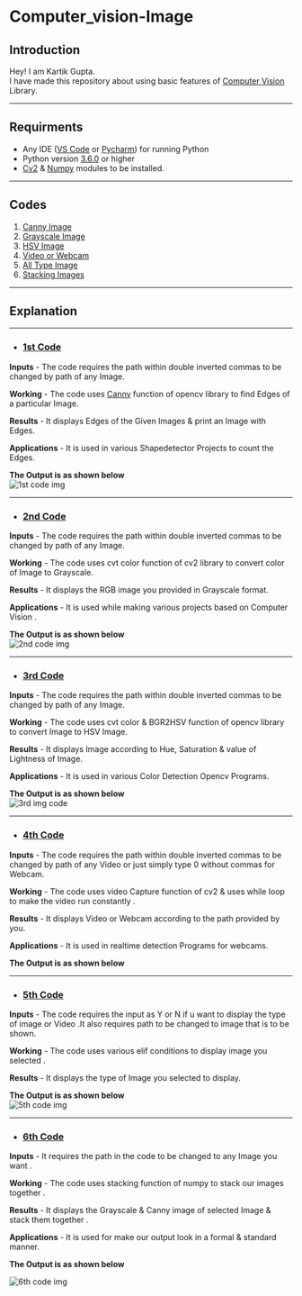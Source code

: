 # Computer_vision-Image

## Introduction
Hey! I am Kartik Gupta.<br />
I have made this repository about using basic features of [Computer Vision](https://en.wikipedia.org/wiki/Computer_vision) Library.

***

## Requirments
* Any IDE ([VS Code](https://code.visualstudio.com/download) or [Pycharm](https://www.jetbrains.com/pycharm/download)) for running Python
* Python version [3.6.0](https://www.python.org/downloads/) or higher
* [Cv2](https://pypi.org/project/opencv-python/) & [Numpy](https://numpy.org/install/) modules to be installed.

***

## **Codes**
1. [Canny Image](https://github.com/guptakartik0235/Computer_vision-Image/blob/main/README.md#1st-code)
2. [Grayscale Image](https://github.com/guptakartik0235/Computer_vision-Image/blob/main/README.md#2nd-code)
3. [HSV Image](https://github.com/guptakartik0235/Computer_vision-Image/blob/main/README.md#3rd-code)
4. [Video or Webcam](https://github.com/guptakartik0235/Computer_vision-Image/blob/main/README.md#4th-code)
5. [All Type Image](https://github.com/guptakartik0235/Computer_vision-Image/blob/main/README.md#5th-code)
6. [Stacking Images](https://github.com/guptakartik0235/Computer_vision-Image/blob/main/README.md#6th-code)

***

## **Explanation**
***
* ### __[1st Code](1.py)__ ###

**Inputs** - The code requires the path within double inverted commas to be changed by path of any Image.

**Working** - The code uses [Canny](https://docs.opencv.org/master/da/d22/tutorial_py_canny.html) function of opencv library to find Edges of a particular Image.

**Results** - It displays Edges of the Given Images & print an Image with Edges.

**Applications** - It is used in various Shapedetector Projects to count the Edges.

**The Output is as shown below** <br />
![1st code img](https://user-images.githubusercontent.com/81790487/115868157-a3146700-a459-11eb-9e4f-dc1ee64f28d2.PNG)

***
* ### __[2nd Code](2.py)__ ###

**Inputs** - The code requires the path within double inverted commas to be changed by path of any Image.

**Working** - The code uses cvt color function of cv2 library to convert color of Image to Grayscale.

**Results** - It displays the RGB image you provided in Grayscale format.

**Applications** - It is used while making various projects based on Computer Vision .

**The Output is as shown below** <br />
![2nd code img](https://user-images.githubusercontent.com/81790487/115870522-fb993380-a45c-11eb-905c-fc853d5643da.PNG)


***

* ### __[3rd Code](3.py)__ ###
**Inputs** - The code requires the path within double inverted commas to be changed by path of any Image.

**Working** - The code uses cvt color & BGR2HSV function of opencv library to convert Image to HSV Image.

**Results** - It displays Image according to Hue, Saturation & value of Lightness of Image.

**Applications** - It is used in various Color Detection Opencv Programs.

**The Output is as shown below** <br />
![3rd img code](https://user-images.githubusercontent.com/81790487/115872143-15d41100-a45f-11eb-8cfb-818c0d4c57d8.PNG)

***

* ### __[4th Code](4.py)__ ###

**Inputs** - The code requires the path within double inverted commas to be changed by path of any Video or just simply type 0 without commas for Webcam.

**Working** - The code uses video Capture function of cv2 & uses while loop to make the video run constantly .

**Results** - It displays Video or Webcam according to the path provided by you.

**Applications** - It is used in realtime detection Programs for webcams.

**The Output is as shown below** <br />


***
* ### __[5th Code](5.py)__ ###

**Inputs** - The code requires the input as Y or N if u want to display the type of image or Video .It also requires path to be changed to image that is to be shown.

**Working** - The code uses various elif conditions to display image you selected .

**Results** - It displays the type of Image you selected to display.

**The Output is as shown below** <br />
![5th code img](https://user-images.githubusercontent.com/81790487/115878897-b7129580-a466-11eb-8f16-f66ba8b5b1ee.PNG)

***

* ### __[6th Code](6.py)__ ###

**Inputs** - It requires the path in the code to be changed to any Image you want .

**Working** - The code uses stacking function of numpy to stack our images together  .

**Results** - It displays the Grayscale & Canny image of selected Image & stack them together  .

**Applications** - It is used for make our output look in a formal & standard manner.

**The Output is as shown below** <br />

![6th code img](https://user-images.githubusercontent.com/81790487/115879842-baf2e780-a467-11eb-8b17-926017f61dff.PNG)




